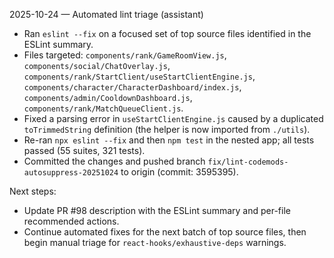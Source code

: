 2025-10-24 — Automated lint triage (assistant)

- Ran `eslint --fix` on a focused set of top source files identified in the ESLint summary.
- Files targeted: `components/rank/GameRoomView.js`, `components/social/ChatOverlay.js`, `components/rank/StartClient/useStartClientEngine.js`, `components/character/CharacterDashboard/index.js`, `components/admin/CooldownDashboard.js`, `components/rank/MatchQueueClient.js`.
- Fixed a parsing error in `useStartClientEngine.js` caused by a duplicated `toTrimmedString` definition (the helper is now imported from `./utils`).
- Re-ran `npx eslint --fix` and then `npm test` in the nested app; all tests passed (55 suites, 321 tests).
- Committed the changes and pushed branch `fix/lint-codemods-autosuppress-20251024` to origin (commit: 3595395).

Next steps:
- Update PR #98 description with the ESLint summary and per-file recommended actions.
- Continue automated fixes for the next batch of top source files, then begin manual triage for `react-hooks/exhaustive-deps` warnings.
